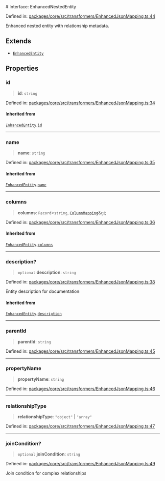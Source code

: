 <div v-pre>
# Interface: EnhancedNestedEntity

Defined in: [packages/core/src/transformers/EnhancedJsonMapping.ts:44](https://github.com/mk3008/rawsql-ts/blob/3b53f17d700cf976ce5c49b674a04b41eeb14c40/packages/core/src/transformers/EnhancedJsonMapping.ts#L44)

Enhanced nested entity with relationship metadata.

## Extends

- [`EnhancedEntity`](EnhancedEntity.md)

## Properties

### id

> **id**: `string`

Defined in: [packages/core/src/transformers/EnhancedJsonMapping.ts:34](https://github.com/mk3008/rawsql-ts/blob/3b53f17d700cf976ce5c49b674a04b41eeb14c40/packages/core/src/transformers/EnhancedJsonMapping.ts#L34)

#### Inherited from

[`EnhancedEntity`](EnhancedEntity.md).[`id`](EnhancedEntity.md#id)

***

### name

> **name**: `string`

Defined in: [packages/core/src/transformers/EnhancedJsonMapping.ts:35](https://github.com/mk3008/rawsql-ts/blob/3b53f17d700cf976ce5c49b674a04b41eeb14c40/packages/core/src/transformers/EnhancedJsonMapping.ts#L35)

#### Inherited from

[`EnhancedEntity`](EnhancedEntity.md).[`name`](EnhancedEntity.md#name)

***

### columns

> **columns**: `Record`&lt;`string`, [`ColumnMapping`](../type-aliases/ColumnMapping.md)\&gt;

Defined in: [packages/core/src/transformers/EnhancedJsonMapping.ts:36](https://github.com/mk3008/rawsql-ts/blob/3b53f17d700cf976ce5c49b674a04b41eeb14c40/packages/core/src/transformers/EnhancedJsonMapping.ts#L36)

#### Inherited from

[`EnhancedEntity`](EnhancedEntity.md).[`columns`](EnhancedEntity.md#columns)

***

### description?

> `optional` **description**: `string`

Defined in: [packages/core/src/transformers/EnhancedJsonMapping.ts:38](https://github.com/mk3008/rawsql-ts/blob/3b53f17d700cf976ce5c49b674a04b41eeb14c40/packages/core/src/transformers/EnhancedJsonMapping.ts#L38)

Entity description for documentation

#### Inherited from

[`EnhancedEntity`](EnhancedEntity.md).[`description`](EnhancedEntity.md#description)

***

### parentId

> **parentId**: `string`

Defined in: [packages/core/src/transformers/EnhancedJsonMapping.ts:45](https://github.com/mk3008/rawsql-ts/blob/3b53f17d700cf976ce5c49b674a04b41eeb14c40/packages/core/src/transformers/EnhancedJsonMapping.ts#L45)

***

### propertyName

> **propertyName**: `string`

Defined in: [packages/core/src/transformers/EnhancedJsonMapping.ts:46](https://github.com/mk3008/rawsql-ts/blob/3b53f17d700cf976ce5c49b674a04b41eeb14c40/packages/core/src/transformers/EnhancedJsonMapping.ts#L46)

***

### relationshipType

> **relationshipType**: `"object"` \| `"array"`

Defined in: [packages/core/src/transformers/EnhancedJsonMapping.ts:47](https://github.com/mk3008/rawsql-ts/blob/3b53f17d700cf976ce5c49b674a04b41eeb14c40/packages/core/src/transformers/EnhancedJsonMapping.ts#L47)

***

### joinCondition?

> `optional` **joinCondition**: `string`

Defined in: [packages/core/src/transformers/EnhancedJsonMapping.ts:49](https://github.com/mk3008/rawsql-ts/blob/3b53f17d700cf976ce5c49b674a04b41eeb14c40/packages/core/src/transformers/EnhancedJsonMapping.ts#L49)

Join condition for complex relationships
</div>
